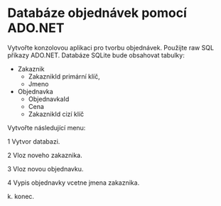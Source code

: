 # Databáze objednávek pomocí ADO.NET

Vytvořte konzolovou aplikaci pro tvorbu objednávek. Použijte raw SQL příkazy ADO.NET. Databáze SQLite bude obsahovat tabulky:

- Zakaznik
  - ZakaznikId primární klíč,
  - Jmeno
- Objednavka
  - ObjednavkaId
  - Cena
  - ZakaznikId cizí klíč
 
Vytvořte následující menu:
  
1 Vytvor databazi.

2 Vloz noveho zakaznika.

3 Vloz novou objednavku.

4 Vypis objednavky vcetne jmena zakaznika.

k. konec.
